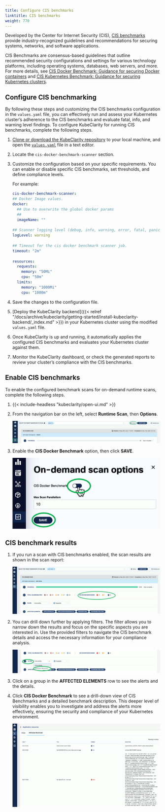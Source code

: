 ```yaml
---
title: Configure CIS benchmarks
linktitle: CIS benchmarks
weight: 770
---
```


Developed by the Center for Internet Security (CIS), [CIS benchmarks](https://www.cisecurity.org/cis-benchmarks/) provide industry-recognized guidelines and recommendations for securing systems, networks, and software applications.

CIS Benchmarks are consensus-based guidelines that outline recommended security configurations and settings for various technology platforms, including operating systems, databases, web servers, and more. For more details, see [CIS Docker Benchmark: Guidance for securing Docker containers](https://www.cisecurity.org/benchmark/docker/) and [
CIS Kubernetes Benchmark: Guidance for securing Kubernetes clusters](https://www.cisecurity.org/benchmark/kubernetes/).

## Configure CIS benchmarking

By following these steps and customizing the CIS benchmarks configuration in the `values.yaml` file, you can effectively run and assess your Kubernetes cluster’s adherence to the CIS benchmarks and evaluate fatal, info, and warning level findings. To configure KubeClarity for running CIS benchmarks, complete the following steps.

1. [Clone or download the KubeClarity repository](https://github.com/openclarity/kubeclarity/) to your local machine, and open the [`values.yaml`](https://github.com/openclarity/kubeclarity/blob/main/charts/kubeclarity/values.yaml) file in a text editor.
1. Locate the `cis-docker-benchmark-scanner` section.
1. Customize the configuration based on your specific requirements. You can enable or disable specific CIS benchmarks, set thresholds, and define compliance levels.
    <!-- FIXME what/how can be set here? -->
    For example:

    ```yaml
    cis-docker-benchmark-scanner:
    ## Docker Image values.
    docker:
      ## Use to overwrite the global docker params
      ##
      imageName: ""

    ## Scanner logging level (debug, info, warning, error, fatal, panic).
    logLevel: warning

    ## Timeout for the cis docker benchmark scanner job.
    timeout: "2m"

    resources:
      requests:
        memory: "50Mi"
        cpu: "50m"
      limits:
        memory: "1000Mi"
        cpu: "1000m"
    ```

1. Save the changes to the configuration file.
1. [Deploy the KubeClarity backend]({{< relref "/docs/archive/kubeclarity/getting-started/install-kubeclarity-backend/_index.md" >}}) in your Kubernetes cluster using the modified `values.yaml` file.
1. Once KubeClarity is up and running, it automatically applies the configured CIS benchmarks and evaluates your Kubernetes cluster against them.
1. Monitor the KubeClarity dashboard, or check the generated reports to review your cluster’s compliance with the CIS benchmarks.

## Enable CIS benchmarks

To enable the configured benchmark scans for on-demand runtime scans, complete the following steps.

1. {{< include-headless "kubeclarity/open-ui.md" >}}
1. From the navigation bar on the left, select **Runtime Scan**, then **Options**.

    ![On-demand scan options](on-demand-cis-benchmark.png)

1. Enable the **CIS Docker Benchmark** option, then click **SAVE**.

    ![Enable CIS benchmarks for on-demand scans](on-demand-enable.png)

## CIS benchmark results

1. If you run a scan with CIS benchmarks enabled, the scan results are shown in the scan report:

    ![CIS benchmark scan results](cis-benchmark-scan-results.png)

1. You can drill down further by applying filters. The filter allows you to narrow down the results and focus on the specific aspects you are interested in. Use the provided filters to navigate the CIS benchmark details and access the necessary information for your compliance analysis.

    ![CIS benchmark scan results filters](cis-benchmark-scan-results-filter.png)

1. Click on a group in the **AFFECTED ELEMENTS** row to see the alerts and the details.

1. Click **CIS Docker Benchmark** to see a drill-down view of CIS Benchmarks and a detailed benchmark description. This deeper level of visibility enables you to investigate and address the alerts more effectively, ensuring the security and compliance of your Kubernetes environment.

    ![CIS benchmark details](cis-benchmark-details.png)
